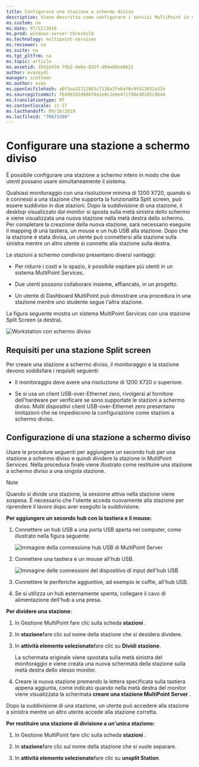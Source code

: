 ```yaml
---
title: Configurare una stazione a schermo diviso
description: Viene descritto come configurare i servizi MultiPoint in modo che due utenti possano condividere un singolo sistema
ms.custom: na
ms.date: 07/22/2016
ms.prod: windows-server-threshold
ms.technology: multipoint-services
ms.reviewer: na
ms.suite: na
ms.tgt_pltfrm: na
ms.topic: article
ms.assetid: 35d1d434-79b2-4e0a-835f-d94ed8ee6b21
author: evaseydl
manager: scottman
ms.author: evas
ms.openlocfilehash: a0f1ea32112865c7120a3fe0af0c9f413032a32e
ms.sourcegitcommit: f6490192d686f0a1e0c2ebe471f98e30105c0844
ms.translationtype: MT
ms.contentlocale: it-IT
ms.lasthandoff: 09/10/2019
ms.locfileid: "70871590"
---
```

# <a name="set-up-a-split-screen-station"></a>Configurare una stazione a schermo diviso
È possibile configurare una stazione a schermo intero in modo che due utenti possano usare simultaneamente il sistema.

Qualsiasi monitoraggio con una risoluzione minima di 1200 X720, quando si è connessi a una stazione che supporta la funzionalità Split screen, può essere suddiviso in due stazioni. Dopo la suddivisione di una stazione, il desktop visualizzato dal monitor si sposta sulla metà sinistra dello schermo e viene visualizzata una nuova stazione nella metà destra dello schermo. Per completare la creazione della nuova stazione, sarà necessario eseguire il mapping di una tastiera, un mouse e un hub USB alla stazione. Dopo che la stazione è stata divisa, un utente può connettersi alla stazione sulla sinistra mentre un altro utente si connette alla stazione sulla destra.  
  
Le stazioni a schermo condiviso presentano diversi vantaggi:  
  
-   Per ridurre i costi e lo spazio, è possibile ospitare più utenti in un sistema MultiPoint Services.  
  
-   Due utenti possono collaborare insieme, affiancato, in un progetto.  
  
-   Un utente di Dashboard MultiPoint può dimostrare una procedura in una stazione mentre uno studente segue l'altra stazione.  
  
La figura seguente mostra un sistema MultiPoint Services con una stazione Split Screen (a destra).  
  
![Workstation con schermo diviso](./media/WMS_diagram3.gif)  
   
## <a name="requirements-for-a-split-screen-station"></a>Requisiti per una stazione Split screen  
Per creare una stazione a schermo diviso, il monitoraggio e la stazione devono soddisfare i requisiti seguenti:  
  
-   Il monitoraggio deve avere una risoluzione di 1200 X720 o superiore.  
  
-   Se si usa un client USB-over-Ethernet zero, rivolgersi al fornitore dell'hardware per verificare se sono supportate le stazioni a schermo diviso. Molti dispositivi client USB-over-Ethernet zero presentano limitazioni che ne impediscono la configurazione come stazioni a schermo diviso.  
  
## <a name="setting-up-a-split-screen-station"></a>Configurazione di una stazione a schermo diviso  
Usare le procedure seguenti per aggiungere un secondo hub per una stazione a schermo diviso e quindi dividere la stazione in MultiPoint Services. Nella procedura finale viene illustrato come restituire una stazione a schermo diviso a una singola stazione.  
  
> [!NOTE]  
> Quando si divide una stazione, la sessione attiva nella stazione viene sospesa. È necessario che l'utente acceda nuovamente alla stazione per riprendere il lavoro dopo aver eseguito la suddivisione.  
  
**Per aggiungere un secondo hub con la tastiera e il mouse:**  
  
1.  Connettere un hub USB a una porta USB aperta nel computer, come illustrato nella figura seguente.  
  
    ![Immagine della connessione hub USB di MultiPoint Server](./media/WMSUSBHubConnection.gif)  
  
2.  Connettere una tastiera e un mouse all'hub USB.  
  
    ![Immagine delle connessioni del dispositivo di input dell'hub USB](./media/WMSUSBDeviceConnection.gif)  
  
3.  Connettere le periferiche aggiuntive, ad esempio le cuffie, all'hub USB.  
  
4.  Se si utilizza un hub esternamente spenta, collegare il cavo di alimentazione dell'hub a una presa.  
  
**Per dividere una stazione:**  
  
1.  In Gestione MultiPoint fare clic sulla scheda **stazioni** .  
  
2.  In **stazione**fare clic sul nome della stazione che si desidera dividere.  
  
3.  In **attività elemento selezionato**fare clic su **Dividi stazione**.  
  
    La schermata originale viene spostata sulla metà sinistra del monitoraggio e viene creata una nuova schermata della stazione sulla metà destra dello stesso monitor.  
  
4.  Creare la nuova stazione premendo la lettera specificata sulla tastiera appena aggiunta, come indicato quando nella metà destra del monitor viene visualizzata la schermata **creare una stazione MultiPoint Server** .  
  
Dopo la suddivisione di una stazione, un utente può accedere alla stazione a sinistra mentre un altro utente accede alla stazione corretta.  
  
**Per restituire una stazione di divisione a un'unica stazione:**  
  
1.  In Gestione MultiPoint fare clic sulla scheda **stazioni** .  
  
2.  In **stazione**fare clic sul nome della stazione che si vuole separare.  
  
3.  In **attività elemento selezionato**fare clic su **unsplit Station**.
